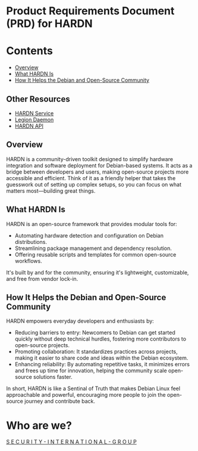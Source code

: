 # Product Requirements Document (PRD) for HARDN

# Contents

- [Overview](#overview)
- [What HARDN Is](#what-hardn-is)
- [How It Helps the Debian and Open-Source Community](#how-it-helps-the-debian-and-open-source-community)

## Other Resources

- [HARDN Service](hardn-service.md)
- [Legion Daemon](legion-daemon.md)
- [HARDN API](hardn-api.md)

## Overview
HARDN is a community-driven toolkit designed to simplify hardware integration and software deployment for Debian-based systems. It acts as a bridge between developers and users, making open-source projects more accessible and efficient. Think of it as a friendly helper that takes the guesswork out of setting up complex setups, so you can focus on what matters most—building great things.

## What HARDN Is
HARDN is an open-source framework that provides modular tools for:
- Automating hardware detection and configuration on Debian distributions.
- Streamlining package management and dependency resolution.
- Offering reusable scripts and templates for common open-source workflows.

It's built by and for the community, ensuring it's lightweight, customizable, and free from vendor lock-in.

## How It Helps the Debian and Open-Source Community
HARDN empowers everyday developers and enthusiasts by:
- Reducing barriers to entry: Newcomers to Debian can get started quickly without deep technical hurdles, fostering more contributors to open-source projects.
- Promoting collaboration: It standardizes practices across projects, making it easier to share code and ideas within the Debian ecosystem.
- Enhancing reliability: By automating repetitive tasks, it minimizes errors and frees up time for innovation, helping the community scale open-source solutions faster.

In short, HARDN is like a Sentinal of Truth that makes Debian Linux feel approachable and powerful, encouraging more people to join the open-source journey and contribute back.

# Who are we?
[S E C U R I T Y - I N T E R N A T I O N A L - G R O U P](securityinternationalgroup.org)